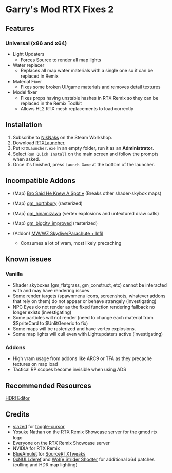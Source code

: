 # Garry's Mod RTX Fixes 2
## Features
### Universal (x86 and x64)
- Light Updaters
    * Forces Source to render all map lights
- Water replacer
  * Replaces all map water materials with a single one so it can be replaced in Remix
- Material Fixer
    * Fixes some broken UI/game materials and removes detail textures
- Model fixer
    * Fixes props having unstable hashes in RTX Remix so they can be replaced in the Remix Toolkit
    * Allows HL2 RTX mesh replacements to load correctly

## Installation
1. Subscribe to [NikNaks](https://steamcommunity.com/sharedfiles/filedetails/?id=2861839844) on the Steam Workshop.
2. Download [RTXLauncher](https://github.com/Xenthio/RTXLauncher/releases/latest).
3. Put `RTXLauncher.exe` in an empty folder, run it as an **Administrator**.
4. Select `Run Quick Install` on the main screen and follow the prompts when asked.
5. Once it's finished, press `Launch Game` at the bottom of the launcher.

## Incompatible Addons
* (Map) [Bro Said He Knew A Spot 💀](https://steamcommunity.com/sharedfiles/filedetails/?id=3252367349) (Breaks other shader-skybox maps)

* (Map) [gm_northbury](https://steamcommunity.com/sharedfiles/filedetails/?id=3251774364) (rasterized)

* (Map) [gm_hinamizawa](https://steamcommunity.com/sharedfiles/filedetails/?id=3298456705) (vertex explosions and untextured draw calls)

* (Map) [gm_bigcity_improved](https://steamcommunity.com/workshop/filedetails/?id=815782148) (rasterized)

* (Addon) [MW/WZ Skydive/Parachute + Infil](https://steamcommunity.com/sharedfiles/filedetails/?id=2635378860)
   - Consumes a lot of vram, most likely precaching

## Known issues
### Vanilla
- Shader skyboxes (gm_flatgrass, gm_construct, etc) cannot be interacted with and may have rendering issues
- Some render targets (spawnmenu icons, screenshots, whatever addons that rely on them) do not appear or behave strangely (investigating)
- NPC Eyes do not render as the fixed function rendering fallback no longer exists (investigating)
- Some particles will not render (need to change each material from $SpriteCard to $UnlitGeneric to fix)
- Some maps will be rasterized and have vertex explosions.
- Some map lights will cull even with Lightupdaters active (investigating)

### Addons
- High vram usage from addons like ARC9 or TFA as they precache textures on map load
- Tactical RP scopes become invisible when using ADS

## Recommended Resources
[HDRI Editor](https://github.com/sambow23/hdri_cube/blob/main/README.md)

## Credits
* [vlazed](https://github.com/vlazed/) for [toggle-cursor](https://github.com/vlazed/toggle-cursor)
* Yosuke Nathan on the RTX Remix Showcase server for the gmod rtx logo
* Everyone on the RTX Remix Showcase server
* NVIDIA for RTX Remix
* [BlueAmulet](https://github.com/BlueAmulet) for [SourceRTXTweaks](https://github.com/BlueAmulet/SourceRTXTweaks)
* [0xNULLderef](https://github.com/0xNULLderef) and [Wolƒe Strider Shoσter](https://github.com/wolfestridershooter) for additional x64 patches (culling and HDR map lighting)
